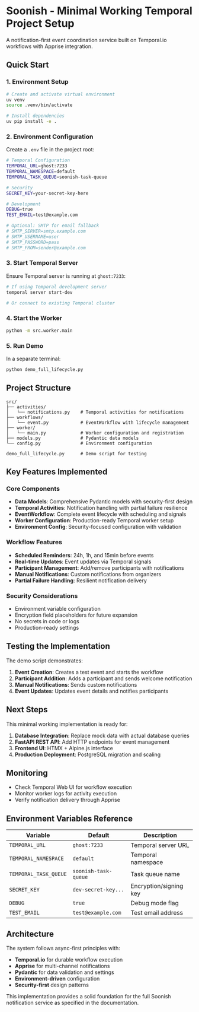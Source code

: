 # Soonish - Minimal Working Temporal Project Setup

A notification-first event coordination service built on Temporal.io workflows with Apprise integration.

## Quick Start

### 1. Environment Setup

```bash
# Create and activate virtual environment
uv venv
source .venv/bin/activate

# Install dependencies
uv pip install -e .
```

### 2. Environment Configuration

Create a `.env` file in the project root:

```bash
# Temporal Configuration
TEMPORAL_URL=ghost:7233
TEMPORAL_NAMESPACE=default
TEMPORAL_TASK_QUEUE=soonish-task-queue

# Security
SECRET_KEY=your-secret-key-here

# Development
DEBUG=true
TEST_EMAIL=test@example.com

# Optional: SMTP for email fallback
# SMTP_SERVER=smtp.example.com
# SMTP_USERNAME=user
# SMTP_PASSWORD=pass
# SMTP_FROM=sender@example.com
```

### 3. Start Temporal Server

Ensure Temporal server is running at `ghost:7233`:

```bash
# If using Temporal development server
temporal server start-dev

# Or connect to existing Temporal cluster
```

### 4. Start the Worker

```bash
python -m src.worker.main
```

### 5. Run Demo

In a separate terminal:

```bash
python demo_full_lifecycle.py
```

## Project Structure

```
src/
├── activities/
│   └── notifications.py    # Temporal activities for notifications
├── workflows/
│   └── event.py            # EventWorkflow with lifecycle management
├── worker/
│   └── main.py             # Worker configuration and registration
├── models.py               # Pydantic data models
└── config.py               # Environment configuration

demo_full_lifecycle.py      # Demo script for testing
```

## Key Features Implemented

### Core Components
- **Data Models**: Comprehensive Pydantic models with security-first design
- **Temporal Activities**: Notification handling with partial failure resilience
- **EventWorkflow**: Complete event lifecycle with scheduling and signals
- **Worker Configuration**: Production-ready Temporal worker setup
- **Environment Config**: Security-focused configuration with validation

### Workflow Features
- **Scheduled Reminders**: 24h, 1h, and 15min before events
- **Real-time Updates**: Event updates via Temporal signals
- **Participant Management**: Add/remove participants with notifications
- **Manual Notifications**: Custom notifications from organizers
- **Partial Failure Handling**: Resilient notification delivery

### Security Considerations
- Environment variable configuration
- Encryption field placeholders for future expansion
- No secrets in code or logs
- Production-ready settings

## Testing the Implementation

The demo script demonstrates:

1. **Event Creation**: Creates a test event and starts the workflow
2. **Participant Addition**: Adds a participant and sends welcome notification
3. **Manual Notifications**: Sends custom notifications
4. **Event Updates**: Updates event details and notifies participants

## Next Steps

This minimal working implementation is ready for:

1. **Database Integration**: Replace mock data with actual database queries
2. **FastAPI REST API**: Add HTTP endpoints for event management
3. **Frontend UI**: HTMX + Alpine.js interface
4. **Production Deployment**: PostgreSQL migration and scaling

## Monitoring

- Check Temporal Web UI for workflow execution
- Monitor worker logs for activity execution
- Verify notification delivery through Apprise

## Environment Variables Reference

| Variable | Default | Description |
|----------|---------|-------------|
| `TEMPORAL_URL` | `ghost:7233` | Temporal server URL |
| `TEMPORAL_NAMESPACE` | `default` | Temporal namespace |
| `TEMPORAL_TASK_QUEUE` | `soonish-task-queue` | Task queue name |
| `SECRET_KEY` | `dev-secret-key...` | Encryption/signing key |
| `DEBUG` | `true` | Debug mode flag |
| `TEST_EMAIL` | `test@example.com` | Test email address |

## Architecture

The system follows async-first principles with:
- **Temporal.io** for durable workflow execution
- **Apprise** for multi-channel notifications
- **Pydantic** for data validation and settings
- **Environment-driven** configuration
- **Security-first** design patterns

This implementation provides a solid foundation for the full Soonish notification service as specified in the documentation.
